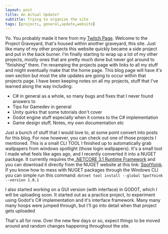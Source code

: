 ```yaml
---
layout: post
title: An Actual Update?
subtitle: Trying to organize the site
tags: [projects, general,update,website]
---
```


Yo. You probably made it here from my [Twitch Page](twitch.tv/hoodstrats). Welcome to the Project Graveyard, that's housed within another graveyard, this site. 
Just like many of my other projects this website quickly became a side project and put in the back burner. I'm finally starting to wrap up a lot of my other projects, mostly ones that are pretty much done but never got around to "finishing" them. I'm revamping the projects page with links to all my stuff and might eventually
make that the home page. This blog page will have it's own section but most the site updates are going to occur within that projects page. I have been keeping notes
on all my projects, stuff that I've learned along the way including:

- C# in general as a whole, so many bugs and fixes that I never found answers to
- Tips for Gamedev in general 
- Unity quirks that some tutorials don't cover
- Godot engine stuff especially when it comes to the C# implementation
- Game design stuff, Notes, my own documentation etc 

Just a bunch of stuff that I would love to, at some point convert into posts for this blog. For now however, you can check out one of those projects I mentioned. This is a small CLI TOOL I finished up to automatically grab wallpapers from windows spotlight (those login wallpapers). It's a small tool I made what feels like ages ago, and I recently converted it into a NUGET package. It currently requires the[ .NETCORE 3.1 Runtime Framework](https://download.visualstudio.microsoft.com/download/pr/4e95705e-1bb6-4764-b899-1b97eb70ea1d/dd311e073bd3e25b2efe2dcf02727e81/dotnet-runtime-3.1.22-win-x64.exe
) and you can download it directly from the NUGET website at this link: [SpotYoink](https://www.nuget.org/packages/SpotYoink/). If you know how to mess with NUGET packages through the Windows CLI you can simple run this command: `dotnet tool install --global SpotYoink --version 1.0.1` 

I also started working on a GUI version (with interface) in GODOT, which I will be uploading soon. It started out as a practice project, to experiment using Godot's C# implementation and it's interface framework. Many many many hoops were jumped through, but I'll go into detail when that project gets uploaded

That's all for now. Over the new few days or so, expect things to be moved around and random changes happening throughout the site. 


